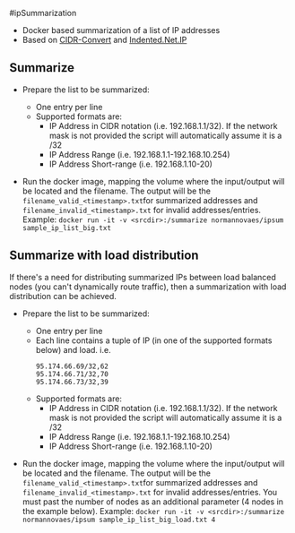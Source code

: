 #ipSummarization

* Docker based summarization of a list of IP addresses
* Based on [CIDR-Convert](https://github.com/flowchartsman/cidr-convert) and [Indented.Net.IP](https://github.com/indented-automation/Indented.Net.IP)

## Summarize

* Prepare the list to be summarized:
    - One entry per line
    - Supported formats are:
        - IP Address in CIDR notation (i.e. 192.168.1.1/32). If the network mask is not provided the script will automatically assume it is a /32
        - IP Address Range (i.e. 192.168.1.1-192.168.10.254)
        - IP Address Short-range (i.e. 192.168.1.10-20)

* Run the docker image, mapping the volume where the input/output will be located and the filename. The output will be the `filename_valid_<timestamp>.txt`for summarized addresses and `filename_invalid_<timestamp>.txt` for invalid addresses/entries. Example:
    `docker run -it -v <srcdir>:/summarize normannovaes/ipsum sample_ip_list_big.txt`

## Summarize with load distribution

If there's a need for distributing summarized IPs between load balanced nodes (you can't dynamically route traffic), then a summarization with load distribution can be achieved.

* Prepare the list to be summarized:
    - One entry per line
    - Each line contains a tuple of IP (in one of the supported formats below) and load. i.e. 
        ```
        95.174.66.69/32,62
        95.174.66.71/32,70
        95.174.66.73/32,39
        ```
    - Supported formats are:
        - IP Address in CIDR notation (i.e. 192.168.1.1/32). If the network mask is not provided the script will automatically assume it is a /32
        - IP Address Range (i.e. 192.168.1.1-192.168.10.254)
        - IP Address Short-range (i.e. 192.168.1.10-20)


* Run the docker image, mapping the volume where the input/output will be located and the filename. The output will be the `filename_valid_<timestamp>.txt`for summarized addresses and `filename_invalid_<timestamp>.txt` for invalid addresses/entries. You must past the number of nodes as an additional parameter (4 nodes in the example below). Example:
    `docker run -it -v <srcdir>:/summarize normannovaes/ipsum sample_ip_list_big_load.txt 4`